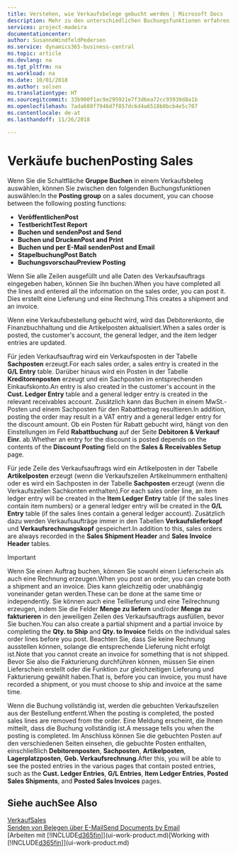 ```yaml
---
title: Verstehen, wie Verkaufsbelege gebucht werden | Microsoft Docs
description: Mehr zu den unterschiedlichen Buchungsfunktionen erfahren, um Verkaufsbelege zu buchen.
services: project-madeira
documentationcenter: 
author: SusanneWindfeldPedersen
ms.service: dynamics365-business-central
ms.topic: article
ms.devlang: na
ms.tgt_pltfrm: na
ms.workload: na
ms.date: 10/01/2018
ms.author: solsen
ms.translationtype: HT
ms.sourcegitcommit: 33b900f1ac9e295921e7f3d6ea72cc93939d8a1b
ms.openlocfilehash: 7ada688f7946d7f857dc6d4a6518b8bcb4e5c707
ms.contentlocale: de-at
ms.lasthandoff: 11/26/2018

---
```

# <a name="posting-sales"></a><span data-ttu-id="e3177-103">Verkäufe buchen</span><span class="sxs-lookup"><span data-stu-id="e3177-103">Posting Sales</span></span>
<span data-ttu-id="e3177-104">Wenn Sie die Schaltfläche **Gruppe Buchen** in einem Verkaufsbeleg auswählen, können Sie zwischen den folgenden Buchungsfunktionen auswählen:</span><span class="sxs-lookup"><span data-stu-id="e3177-104">In the **Posting group** on a sales document, you can choose between the following posting functions:</span></span>

* <span data-ttu-id="e3177-105">**Veröffentlichen**</span><span class="sxs-lookup"><span data-stu-id="e3177-105">**Post**</span></span>
* <span data-ttu-id="e3177-106">**Testbericht**</span><span class="sxs-lookup"><span data-stu-id="e3177-106">**Test Report**</span></span>
* <span data-ttu-id="e3177-107">**Buchen und senden**</span><span class="sxs-lookup"><span data-stu-id="e3177-107">**Post and Send**</span></span>
* <span data-ttu-id="e3177-108">**Buchen und Drucken**</span><span class="sxs-lookup"><span data-stu-id="e3177-108">**Post and Print**</span></span>
* <span data-ttu-id="e3177-109">**Buchen und per E-Mail senden**</span><span class="sxs-lookup"><span data-stu-id="e3177-109">**Post and Email**</span></span>
* <span data-ttu-id="e3177-110">**Stapelbuchung**</span><span class="sxs-lookup"><span data-stu-id="e3177-110">**Post Batch**</span></span>
* <span data-ttu-id="e3177-111">**Buchungsvorschau**</span><span class="sxs-lookup"><span data-stu-id="e3177-111">**Preview Posting**</span></span>

<span data-ttu-id="e3177-112">Wenn Sie alle Zeilen ausgefüllt und alle Daten des Verkaufsauftrags eingegeben haben, können Sie ihn buchen.</span><span class="sxs-lookup"><span data-stu-id="e3177-112">When you have completed all the lines and entered all the information on the sales order, you can post it.</span></span> <span data-ttu-id="e3177-113">Dies erstellt eine Lieferung und eine Rechnung.</span><span class="sxs-lookup"><span data-stu-id="e3177-113">This creates a shipment and an invoice.</span></span>

<span data-ttu-id="e3177-114">Wenn eine Verkaufsbestellung gebucht wird, wird das Debitorenkonto, die Finanzbuchhaltung und die Artikelposten aktualisiert.</span><span class="sxs-lookup"><span data-stu-id="e3177-114">When a sales order is posted, the customer's account, the general ledger, and the item ledger entries are updated.</span></span>

<span data-ttu-id="e3177-115">Für jeden Verkaufsauftrag wird ein Verkaufsposten in der Tabelle **Sachposten** erzeugt.</span><span class="sxs-lookup"><span data-stu-id="e3177-115">For each sales order, a sales entry is created in the **G/L Entry** table.</span></span> <span data-ttu-id="e3177-116">Darüber hinaus wird ein Posten in der Tabelle **Kreditorenposten** erzeugt und ein Sachposten im entsprechenden Einkaufskonto.</span><span class="sxs-lookup"><span data-stu-id="e3177-116">An entry is also created in the customer's account in the **Cust. Ledger Entry** table and a general ledger entry is created in the relevant receivables account.</span></span> <span data-ttu-id="e3177-117">Zusätzlich kann das Buchen in einem MwSt.-Posten und einem Sachposten für den Rabattbetrag resultieren.</span><span class="sxs-lookup"><span data-stu-id="e3177-117">In addition, posting the order may result in a VAT entry and a general ledger entry for the discount amount.</span></span> <span data-ttu-id="e3177-118">Ob ein Posten für Rabatt gebucht wird, hängt von den Einstellungen im Feld **Rabattbuchung** auf der Seite **Debitoren & Verkauf Einr.** ab.</span><span class="sxs-lookup"><span data-stu-id="e3177-118">Whether an entry for the discount is posted depends on the contents of the **Discount Posting** field on the **Sales & Receivables Setup** page.</span></span>

<span data-ttu-id="e3177-119">Für jede Zeile des Verkaufsauftrags wird ein Artikelposten in der Tabelle **Artikelposten** erzeugt (wenn die Verkaufszeilen Artikelnummern enthalten) oder es wird ein Sachposten in der Tabelle **Sachposten** erzeugt (wenn die Verkaufszeilen Sachkonten enthalten).</span><span class="sxs-lookup"><span data-stu-id="e3177-119">For each sales order line, an item ledger entry will be created in the **Item Ledger Entry** table (if the sales lines contain item numbers) or a general ledger entry will be created in the **G/L Entry** table (if the sales lines contain a general ledger account).</span></span> <span data-ttu-id="e3177-120">Zusätzlich dazu werden Verkaufsaufträge immer in den Tabellen **Verkaufslieferkopf** und **Verkaufsrechnungskopf** gespeichert.</span><span class="sxs-lookup"><span data-stu-id="e3177-120">In addition to this, sales orders are always recorded in the **Sales Shipment Header** and **Sales Invoice Header** tables.</span></span>

> [!IMPORTANT]  
>   <span data-ttu-id="e3177-121">Wenn Sie einen Auftrag buchen, können Sie sowohl einen Lieferschein als auch eine Rechnung erzeugen.</span><span class="sxs-lookup"><span data-stu-id="e3177-121">When you post an order, you can create both a shipment and an invoice.</span></span> <span data-ttu-id="e3177-122">Dies kann gleichzeitig oder unabhängig voneinander getan werden.</span><span class="sxs-lookup"><span data-stu-id="e3177-122">These can be done at the same time or independently.</span></span> <span data-ttu-id="e3177-123">Sie können auch eine Teillieferung und eine Teilrechnung erzeugen, indem Sie die Felder **Menge zu liefern** und/oder **Menge zu fakturieren** in den jeweiligen Zeilen des Verkaufsauftrags ausfüllen, bevor Sie buchen.</span><span class="sxs-lookup"><span data-stu-id="e3177-123">You can also create a partial shipment and a partial invoice by completing the **Qty. to Ship** and **Qty. to Invoice** fields on the individual sales order lines before you post.</span></span> <span data-ttu-id="e3177-124">Beachten Sie, dass Sie keine Rechnung ausstellen können, solange die entsprechende Lieferung nicht erfolgt ist.</span><span class="sxs-lookup"><span data-stu-id="e3177-124">Note that you cannot create an invoice for something that is not shipped.</span></span> <span data-ttu-id="e3177-125">Bevor Sie also die Fakturierung durchführen können, müssen Sie einen Lieferschein erstellt oder die Funktion zur gleichzeitigen Lieferung und Fakturierung gewählt haben.</span><span class="sxs-lookup"><span data-stu-id="e3177-125">That is, before you can invoice, you must have recorded a shipment, or you must choose to ship and invoice at the same time.</span></span>

<span data-ttu-id="e3177-126">Wenn die Buchung vollständig ist, werden die gebuchten Verkaufszeilen aus der Bestellung entfernt.</span><span class="sxs-lookup"><span data-stu-id="e3177-126">When the posting is completed, the posted sales lines are removed from the order.</span></span> <span data-ttu-id="e3177-127">Eine Meldung erscheint, die Ihnen mitteilt, dass die Buchung vollständig ist.</span><span class="sxs-lookup"><span data-stu-id="e3177-127">A message tells you when the posting is completed.</span></span> <span data-ttu-id="e3177-128">Im Anschluss können Sie die gebuchten Posten auf den verschiedenen Seiten einsehen, die gebuchte Posten enthalten, einschließlich **Debitorenposten**, **Sachposten**, **Artikelposten**, **Lagerplatzposten**, **Geb. Verkaufsrechnung**.</span><span class="sxs-lookup"><span data-stu-id="e3177-128">After this, you will be able to see the posted entries in the various pages that contain posted entries, such as the **Cust. Ledger Entries**, **G/L Entries**, **Item Ledger Entries**, **Posted Sales Shipments**, and **Posted Sales Invoices** pages.</span></span>

## <a name="see-also"></a><span data-ttu-id="e3177-129">Siehe auch</span><span class="sxs-lookup"><span data-stu-id="e3177-129">See Also</span></span>
[<span data-ttu-id="e3177-130">Verkauf</span><span class="sxs-lookup"><span data-stu-id="e3177-130">Sales</span></span>](sales-manage-sales.md)  
[<span data-ttu-id="e3177-131">Senden von Belegen über E-Mail</span><span class="sxs-lookup"><span data-stu-id="e3177-131">Send Documents by Email</span></span>](ui-how-send-documents-email.md)  
<span data-ttu-id="e3177-132">[Arbeiten mit [!INCLUDE[d365fin](includes/d365fin_md.md)]](ui-work-product.md)</span><span class="sxs-lookup"><span data-stu-id="e3177-132">[Working with [!INCLUDE[d365fin](includes/d365fin_md.md)]](ui-work-product.md)</span></span>


